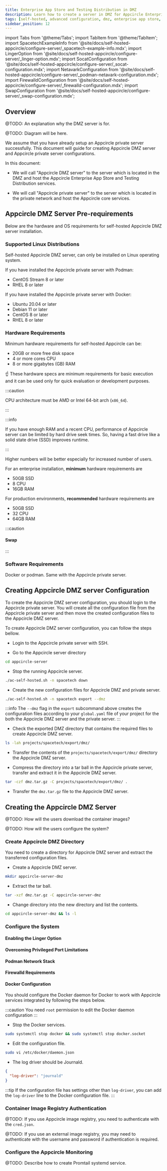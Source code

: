 ```yaml
---
title: Enterprise App Store and Testing Distribution in DMZ
description: Learn how to create a server in DMZ for Appcircle Enterprise App Store and Testing Distribution for accessing from internet.
tags: [self-hosted, advanced configuration, dmz, enterprise app store, testing distribution]
sidebar_position: 12
---
```


import Tabs from '@theme/Tabs';
import TabItem from '@theme/TabItem';
import SpacetechExampleInfo from '@site/docs/self-hosted-appcircle/configure-server/\_spacetech-example-info.mdx';
import LingerOption from '@site/docs/self-hosted-appcircle/configure-server/\_linger-option.mdx';
import SocatConfiguration from '@site/docs/self-hosted-appcircle/configure-server/\_socat-configuration.mdx';
import NetavarkConfiguration from '@site/docs/self-hosted-appcircle/configure-server/\_podman-netavark-configuration.mdx';
import FirewalldConfiguration from '@site/docs/self-hosted-appcircle/configure-server/\_firewalld-configuration.mdx';
import SwapConfiguration from '@site/docs/self-hosted-appcircle/configure-server/\_swap-configuration.mdx';

## Overview

@TODO: An explanation why the DMZ server is for.

@TODO: Diagram will be here.

We assume that you have already setup an Appcircle private server successfully. This document will guide for creating Appcircle DMZ server and Appcircle private server configurations.

In this document:

- We will call "Appcircle DMZ server" to the server which is located in the DMZ and host the Appcircle Enterprise App Store and Testing Distribution services. 

- We will call "Appcircle private server" to the server which is located in the private network and host the Appcircle core services.

## Appcircle DMZ Server Pre-requirements

Below are the hardware and OS requirements for self-hosted Appcircle DMZ server installation.

### Supported Linux Distributions

Self-hosted Appcircle DMZ server, can only be installed on Linux operating system.

If you have installed the Appcircle private server with Podman:

- CentOS Stream 8 or later
- RHEL 8 or later

If you have installed the Appcircle private server with Docker:

- Ubuntu 20.04 or later
- Debian 11 or later
- CentOS 8 or later
- RHEL 8 or later

### Hardware Requirements

Minimum hardware requirements for self-hosted Appcircle can be:

- 20GB or more free disk space
- 4 or more cores CPU
- 8 or more gigabytes (GB) RAM

:point_up: These hardware specs are minimum requirements for basic execution and it can be used only for quick evaluation or development purposes.

:::caution

CPU architecture must be AMD or Intel 64-bit arch (`x86_64`).

:::

:::info

If you have enough RAM and a recent CPU, performance of Appcircle server can be limited by hard drive seek times. So, having a fast drive like a solid state drive (SSD) improves runtime.

:::

Higher numbers will be better especially for increased number of users.

For an enterprise installation, **minimum** hardware requirements are

- 50GB SSD
- 8 CPU
- 16GB RAM

For production environments, **recommended** hardware requirements are

- 50GB SSD
- 32 CPU
- 64GB RAM

:::caution

#### Swap

<SwapConfiguration/>

:::

### Software Requirements

Docker or podman. Same with the Appcircle private server.

## Creating Appcircle DMZ server Configuration

To create the Appcircle DMZ server configuration, you should login to the Appcircle private server. You will create all the configuration file from the Appcircle private server and then move the created configuration files to the Appcircle DMZ server.

To create Appcircle DMZ server configuration, you can follow the steps bellow.

- Login to the Appcircle private server with SSH.

- Go to the Appcircle server directory

```bash
cd appcircle-server
```

- Stop the running Appcircle server.

<SpacetechExampleInfo />

```bash
./ac-self-hosted.sh -n spacetech down
```

- Create the new configuration files for Appcircle DMZ and private server.

```bash
./ac-self-hosted.sh -n spacetech export --dmz
```

:::info
The `--dmz` flag in the `export` subcommand above creates the configuration files according to your `global.yaml` file of your project for the both the Appcircle DMZ server and the private server. 
:::

- Check the exported DMZ directory that contains the required files to create Appcircle DMZ server.

```bash
ls -lah projects/spacetech/export/dmz/
```

- Transfer the contents of the `projects/spacetech/export/dmz/` directory the Appcircle DMZ server.

- Compress the directory into a tar ball in the Appcircle private server, transfer and extract it in the Appcircle DMZ server.

```bash
tar -czf dmz.tar.gz -C projects/spacetech/export/dmz/ .
```

- Transfer the `dmz.tar.gz` file to the Appcircle DMZ server.


## Creating the Appcircle DMZ Server

@TODO: How will the users download the container images?

@TODO: How will the users configure the system?

### Create Appcircle DMZ Directory

You need to create a directory for Appcircle DMZ server and extract the transferred configuration files.

- Create a Appcircle DMZ server.

```bash
mkdir appcircle-server-dmz
```

- Extract the tar ball.

```bash
tar -xzf dmz.tar.gz -C appcircle-server-dmz
```

- Change directory into the new directory and list the contents.

```bash
cd appcircle-server-dmz && ls -l
```

### Configure the System


<Tabs>
  
  <TabItem value="podman" label="Podman" default>

#### Enabling the Linger Option

<LingerOption/>

#### Overcoming Privileged Port Limitations

<SocatConfiguration/>

#### Podman Network Stack

<NetavarkConfiguration/>

#### Firewalld Requirements

<FirewalldConfiguration/>

  </TabItem>

  
  <TabItem value="docker" label="Docker" default>

#### Docker Configuration

You should configure the Docker daemon for Docker to work with Appcircle services integrated by following the steps below.

:::caution
You need `root` permission to edit the Docker daemon configuration
:::

- Stop the Docker services.

```bash
sudo systemctl stop docker && sudo systemctl stop docker.socket
```

- Edit the configuration file.

```bash
sudo vi /etc/docker/daemon.json
```

- The log driver should be Journald.

```json
{
  "log-driver": "journald"
}
```

:::tip
If the configuration file has settings other than `log-driver`, you can add the `log-driver` line to the Docker configuration file.
:::

  </TabItem>

</Tabs>

### Container Image Registry Authentication

@TODO: If you use Appcircle image registry, you need to authenticate with the `cred.json`.

@TODO: If you use an external image registry, you may need to authenticate with the username and password if authentication is required.

### Configure the Appcircle Monitoring

@TODO: Describe how to create Promtail systemd service.